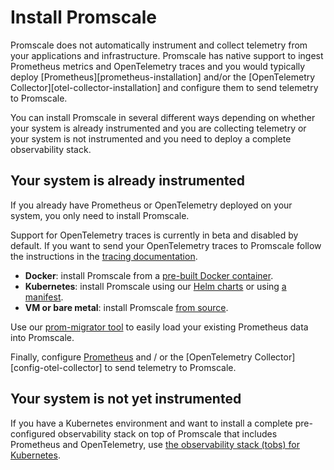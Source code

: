 # Install Promscale

<highlight type="important"> 
Promscale does not automatically instrument and collect telemetry from your 
applications and infrastructure. Promscale has native support to ingest 
Prometheus metrics and OpenTelemetry traces and you would typically deploy
[Prometheus][prometheus-installation] and/or the 
[OpenTelemetry Collector][otel-collector-installation] 
and configure them to send telemetry to Promscale.
</highlight>

You can install Promscale in several different ways depending on whether
your system is already instrumented and you are collecting telemetry
or your system is not instrumented and you need to deploy a complete
observability stack.

## Your system is already instrumented

If you already have Prometheus or OpenTelemetry deployed on your system, you only
need to install Promscale. 

Support for OpenTelemetry traces is currently in beta and disabled by default.
If you want to send your OpenTelemetry traces to Promscale follow the instructions
in the [tracing documentation][tracing-documentation].

*   **Docker**: install Promscale from a
    [pre-built Docker container][promscale-install-docker].
*   **Kubernetes**: install Promscale using our [Helm charts][promscale-install-helm]
    or using [a manifest][promscale-install-k8s-manifest].
*   **VM or bare metal**: install Promscale [from source][promscale-install-source].

Use our [prom-migrator tool][promscale-install-prommigrator] to easily load your
existing Prometheus data into Promscale.

Finally, configure [Prometheus][config-prometheus] and / or the
[OpenTelemetry Collector][config-otel-collector] to send telemetry to Promscale.

## Your system is not yet instrumented

If you have a Kubernetes environment and want to install a complete pre-configured
observability stack on top of Promscale that includes Prometheus and OpenTelemetry, 
use [the observability stack (tobs) for Kubernetes][promscale-install-tobs].


[prometheus-installation]: https://prometheus.io/docs/prometheus/latest/installation/
[otel-collector-installation]: https://opentelemetry.io/docs/collector/getting-started/
[promscale-install-prommigrator]: promscale/installation/prom-migrator/
[promscale-install-docker]: promscale/installation/docker/
[promscale-install-source]: promscale/installation/source/
[promscale-install-tobs]: promscale/installation/tobs/
[promscale-install-helm]: promscale/installation/kubernetes/#install-promscale-with-helm
[promscale-install-k8s-manifest]: promscale/installation/kubernetes/#install-promscale-with-a-manifest-file
[gh-tsdb-extensions]: https://github.com/timescale/promscale_extension/blob/master/Readme.md
[tracing-documentation]: https://github.com/timescale/promscale/blob/master/docs/tracing.md
[config-prometheus]: promscale/installation/configure-prometheus/
